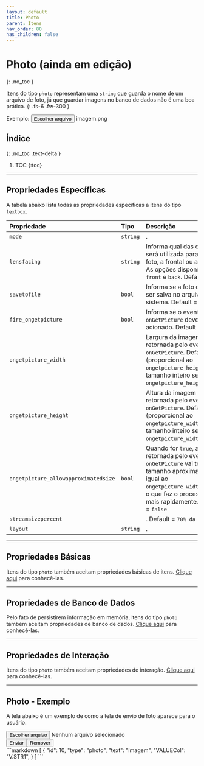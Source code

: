 ```yaml
---
layout: default
title: Photo
parent: Itens
nav_order: 80
has_children: false
---
```

# Photo (ainda em edição)
{: .no_toc }


Itens do tipo `photo` representam uma `string` que guarda o nome de um arquivo de foto, já que guardar imagens no banco de dados não é uma boa prática.
{: .fs-6 .fw-300 }

<div class="code-example" markdown="1">

Exemplo: <button> Escolher arquivo </button> imagem.png

</div>

## Índice
{: .no_toc .text-delta }

1. TOC
{:toc}

---


## Propriedades Específicas

A tabela abaixo lista todas as propriedades específicas a itens do tipo `textbox`.

| Propriedade           | Tipo      | Descrição                                                        |
|:----------------------|:----------|:-----------------------------------------------------------------|
| `mode`                | `string`  |.
| `lensfacing`                | `string`  |Informa qual das câmeras será utilizada para tirar a foto, a frontal ou a traseira. As opções disponíveis são `front` e `back`. Default = `back`
| `savetofile`                | `bool`  |Informa se a foto deveria ser salva no arquivo do sistema. Default = `true`
| `fire_ongetpicture`         | `bool`  |Informa se o evento `onGetPicture` deve ser acionado. Default = `false` 
| `ongetpicture_width`        | ` `  |Largura da imagem retornada pelo evento `onGetPicture`. Default = 0 (proporcional ao `ongetpicture_height` ou tamanho inteiro se `ongetpicture_height` = 0)
| `ongetpicture_height`       | ` `  |Altura da imagem retornada pelo evento `onGetPicture`. Default = 0 (proporcional ao `ongetpicture_width` ou tamanho inteiro se `ongetpicture_width` = 0)
| `ongetpicture_allowapproximatedsize`       | `bool`    |Quando for `true`, a imagem retornada pelo evento `onGetPicture` vai ter um tamanho aproximadamente igual ao `ongetpicture_width/height`, o que faz o processo rodar mais rapidamente. Default = `false`
| `streamsizepercent`         | ` `    |. Default = `70% da tela`
| `layout`                    | `string`  |.

---

## Propriedades Básicas

Itens do tipo `photo` também aceitam propriedades básicas de itens. [Clique aqui](basicproperties.md) para conhecê-las.

---

## Propriedades de Banco de Dados

Pelo fato de persistirem informação em memória, itens do tipo `photo` também aceitam propriedades de banco de dados. [Clique aqui](databaseproperties.md) para conhecê-las.

---

## Propriedades de Interação

Itens do tipo `photo` também aceitam propriedades de interação. [Clique aqui](interactionproperties.md) para conhecê-las.

---

## Photo - Exemplo

A tela abaixo é um exemplo de como a tela de envio de foto aparece para o usuário.

<div class="code-example" markdown="1">
  <button> Escolher arquivo </button> Nenhum arquivo selecionado
  <br>
  <button> Enviar </button><button> Remover </button>
</div>
```markdown
[
  {
    "id": 10,
    "type": "photo",
    "text": "Imagem",
    "VALUECol": "V.STR1",
  }
]
```
